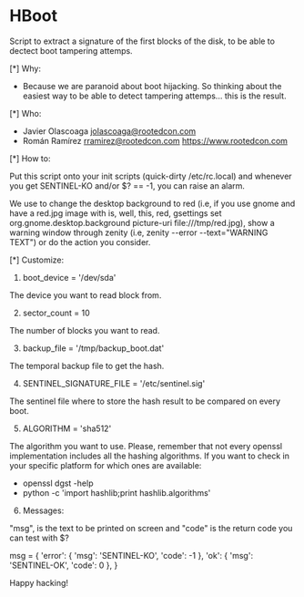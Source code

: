 # HBoot
Script to extract a signature of the first blocks of the disk, to be able to dectect boot tampering attemps.


[*] Why:
- Because we are paranoid about boot hijacking. So thinking about the easiest way to be able to detect tampering attemps...
this is the result.

[*] Who:

- Javier Olascoaga <jolascoaga@rootedcon.com>
- Román Ramírez <rramirez@rootedcon.com>
https://www.rootedcon.com

[*] How to:

Put this script onto your init scripts (quick-dirty /etc/rc.local) and whenever you get SENTINEL-KO and/or $? == -1,
you can raise an alarm.

We use to change the desktop background to red (i.e, if you use gnome and have a red.jpg image with is, well, this, red, 
gsettings set org.gnome.desktop.background picture-uri file:///tmp/red.jpg), show a warning window through zenity
(i.e, zenity  --error --text="WARNING TEXT") or do the action you consider.

[*] Customize:

1. boot_device = '/dev/sda'

The device you want to read block from.

2. sector_count = 10

The number of blocks you want to read.

3. backup_file = '/tmp/backup_boot.dat'

The temporal backup file to get the hash.

4. SENTINEL_SIGNATURE_FILE = '/etc/sentinel.sig'

The sentinel file where to store the hash result to be compared on every boot.

5. ALGORITHM   = 'sha512'

The algorithm you want to use. Please, remember that not every openssl implementation includes all the hashing algorithms.
If you want to check in your specific platform for which ones are available:

- openssl dgst -help
- python -c 'import hashlib;print hashlib.algorithms'

6. Messages:

"msg", is the text to be printed on screen and "code" is the return code you can test with $?

msg = {
        'error': { 'msg': 'SENTINEL-KO', 'code': -1 },
        'ok': { 'msg': 'SENTINEL-OK', 'code': 0 },
}

Happy hacking!
